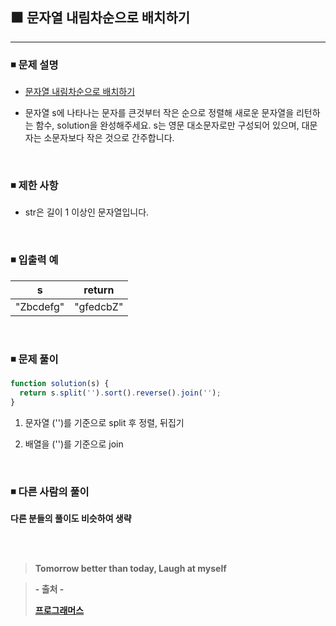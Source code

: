 ## ⬛ 문자열 내림차순으로 배치하기

---

### ◾ 문제 설명

- [문자열 내림차순으로 배치하기](https://programmers.co.kr/learn/courses/30/lessons/12917)

- 문자열 s에 나타나는 문자를 큰것부터 작은 순으로 정렬해 새로운 문자열을 리턴하는 함수, solution을 완성해주세요.
  s는 영문 대소문자로만 구성되어 있으며, 대문자는 소문자보다 작은 것으로 간주합니다.

<br>

### ◾ 제한 사항

- str은 길이 1 이상인 문자열입니다.

<br>

### ◾ 입출력 예

|     s     |  return   |
| :-------: | :-------: |
| "Zbcdefg" | "gfedcbZ" |

<br>

### ◾ 문제 풀이

```javascript
function solution(s) {
  return s.split('').sort().reverse().join('');
}
```

1. 문자열 ('')를 기준으로 split 후 정렬, 뒤집기

2. 배열을 ('')를 기준으로 join

<br>

### ◾ 다른 사람의 풀이

**다른 분들의 풀이도 비슷하여 생략**

<br><br>

> **Tomorrow better than today, Laugh at myself**

> **- 출처 -**
>
> **[프로그래머스](https://programmers.co.kr/learn/challenges)**
